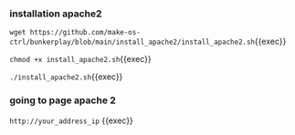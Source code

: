 ### installation apache2
`wget https://github.com/make-os-ctrl/bunkerplay/blob/main/install_apache2/install_apache2.sh`{{exec}}

`chmod +x install_apache2.sh`{{exec}}

`./install_apache2.sh`{{exec}}



### going to page apache 2
`http://your_address_ip` 
{{exec}}
